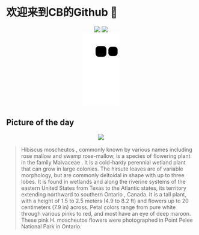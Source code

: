 
# 欢迎来到CB的Github 👋

<div align="center">
  <img height="137px" src="https://github-readme-stats.vercel.app/api?username=SuperCB&show_icons=true&theme=radical" />
  <img height="137px" src="https://github-readme-stats.vercel.app/api/top-langs/?username=SuperCB&hide_title=true&hide_border=true&layout=compact&langs_count=6&text_color=000&icon_color=fff" />
</div>


<div align="center">
    <img src="./contribution-snake/github-contribution-grid-snake.svg" />
</div>



## Picture of the day
<div align="center">
  <img width=400px src="https://upload.wikimedia.org/wikipedia/commons/thumb/d/db/Swamp_rose-mallow.jpg/600px-Swamp_rose-mallow.jpg" />
</div>

>Hibiscus moscheutos , commonly known by various names including rose mallow and swamp rose-mallow, is a species of flowering plant in the family  Malvaceae . It is a cold-hardy perennial  wetland  plant that can grow in large colonies. The hirsute leaves are of variable morphology, but are commonly deltoidal in shape with up to three lobes. It is found in wetlands and along the riverine systems of the eastern United States from Texas to the Atlantic states, its territory extending northward to southern  Ontario , Canada. It is a tall plant, with a height of 1.5 to 2.5 meters (4.9 to 8.2 ft) and flowers up to 20 centimeters (7.9 in) across. Petal colors range from pure white through various pinks to red, and most have an eye of deep maroon. These pink  H. moscheutos  flowers were photographed in  Point Pelee National Park  in Ontario.


